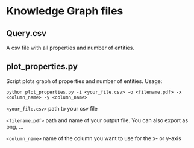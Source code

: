 # Knowledge Graph files

## Query.csv

A csv file with all properties and number of entities.

## plot_properties.py

Script plots graph of properties and number of entities. 
Usage:

```python plot_properties.py -i <your_file.csv> -o <filename.pdf> -x <column_name> -y <column_name>```

```<your_file.csv>``` path to your csv file

```<filename.pdf>``` path and name of your output file. You can also export as png, ...

```<column_name>``` name of the column you want to use for the x- or y-axis
